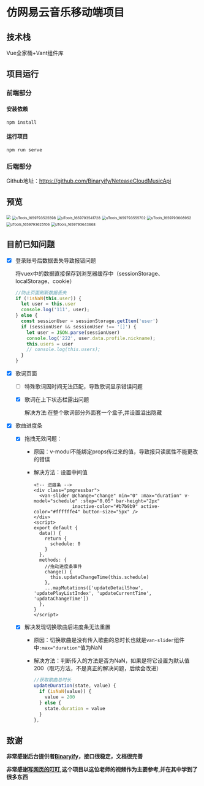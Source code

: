 #  仿网易云音乐移动端项目

## 技术栈

Vue全家桶+Vant组件库

## 项目运行

### 前端部分

#### 安装依赖

```
npm install
```

#### 运行项目
```
npm run serve
```

### 后端部分

Github地址：https://github.com/Binaryify/NeteaseCloudMusicApi

## 预览

<img src="D:\Desktop\文件\web\项目\网易云\vue_wangyiyun-app\public\图片\uTools_1659793509625.png" style="zoom: 67%;" />

<img src="D:\Desktop\文件\web\项目\网易云\vue_wangyiyun-app\public\图片\uTools_1659793525598.png" alt="uTools_1659793525598" style="zoom:67%;" />

<img src="D:\Desktop\文件\web\项目\网易云\vue_wangyiyun-app\public\图片\uTools_1659793541728.png" alt="uTools_1659793541728" style="zoom:67%;" />

<img src="D:\Desktop\文件\web\项目\网易云\vue_wangyiyun-app\public\图片\uTools_1659793555702.png" alt="uTools_1659793555702" style="zoom:67%;" />

<img src="D:\Desktop\文件\web\项目\网易云\vue_wangyiyun-app\public\图片\uTools_1659793608952.png" alt="uTools_1659793608952" style="zoom:67%;" />

<img src="D:\Desktop\文件\web\项目\网易云\vue_wangyiyun-app\public\图片\uTools_1659793625106.png" alt="uTools_1659793625106" style="zoom:67%;" />

<img src="D:\Desktop\文件\web\项目\网易云\vue_wangyiyun-app\public\图片\uTools_1659793643668.png" alt="uTools_1659793643668" style="zoom: 67%;" />

## 目前已知问题

- [x] 登录账号后数据丢失导致报错问题

  将vuex中的数据直接保存到浏览器缓存中（sessionStorage、localStorage、cookie）

  ```js
  //防止页面刷新数据丢失
  if (!isNaN(this.user)) {
    let user = this.user
    console.log('111', user);
  } else {
    const sessionUser = sessionStorage.getItem('user')
    if (sessionUser && sessionUser !== '[]') {
      let user = JSON.parse(sessionUser)
      console.log('222', user.data.profile.nickname);
      this.users = user
      // console.log(this.users);
    }
  }
  ```

- [x] 歌词页面
  - [ ] 特殊歌词因时间无法匹配，导致歌词显示错误问题
  - [x] 歌词在上下状态栏露出问题

    解决方法:在整个歌词部分外面套一个盒子,并设置溢出隐藏
- [x] 歌曲进度条

  - [x] 拖拽无效问题：

    - 原因：v-modul不能绑定props传过来的值，导致报只读属性不能更改的错误
    - 解决方法：设置中间值

      ```vue
      <!-- 进度条 -->
      <div class="pmgressbar">
        <van-slider @change="change" min="0" :max="duration" v-model="schedule" :step="0.05" bar-height="2px"
                    inactive-color="#b7b9b9" active-color="#ffffffe4" button-size="5px" />
      </div>
      <script>
      export default {
        data() {
          return {
            schedule: 0
          }
        },
        methods: {
          //拖动进度条事件
          change() {
            this.updataChangeTime(this.schedule)
          },
          ...mapMutations(['updateDetailShow', 'updatePlayListIndex', 'updateCurrentTime', 'updataChangeTime'])
        },
      }
      </script>
      ```

      

  - [x] 解决发现切换歌曲后进度条无法重置

    - 原因：切换歌曲是没有传入歌曲的总时长也就是`van-slider`组件中`:max="duration"`值为NaN

    - 解决方法：判断传入的方法是否为NaN，如果是将它设置为默认值200（取巧方法，不是真正的解决问题，后续会改进）

      ```js
      //获取歌曲总时长
      updateDuration(state, value) {
        if (isNaN(value)) {
          value = 200
        } else {
          state.duration = value
        }
      },
      ```

      


  

## 致谢

**非常感谢后台提供者[Binaryify](https://github.com/Binaryify/NeteaseCloudMusicApi)，接口很稳定，文档很完善**

**非常感谢[写网页的叮叮](https://www.bilibili.com/video/BV1c44y1g7ac?spm_id_from=333.337.search-card.all.click&vd_source=6fb189b64dd440145e5ec8c8624f7ad0),这个项目以这位老师的视频作为主要参考,并在其中学到了很多东西**
